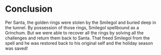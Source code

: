 # Conclusion
<p class="MyNormalStyle">Per Santa, the golden rings were stolen by the Smilegol and buried deep in the tunnel. By possession of those rings, Smilegol spellbound as a Grinchum. But we were able to recover all the rings by solving all the challenges and return them back to Santa. That freed Smilegol from the spell and he was restored back to his original self and the holiday season was saved!</p>